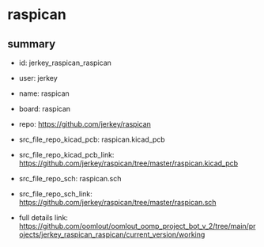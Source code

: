 # raspican
 
## summary 
* id: jerkey_raspican_raspican
* user: jerkey
* name: raspican
* board: raspican
* repo: https://github.com/jerkey/raspican
* src_file_repo_kicad_pcb: raspican.kicad_pcb
* src_file_repo_kicad_pcb_link: https://github.com/jerkey/raspican/tree/master/raspican.kicad_pcb


* src_file_repo_sch: raspican.sch
* src_file_repo_sch_link: https://github.com/jerkey/raspican/tree/master/raspican.sch
* full details link: https://github.com/oomlout/oomlout_oomp_project_bot_v_2/tree/main/projects/jerkey_raspican_raspican/current_version/working  






